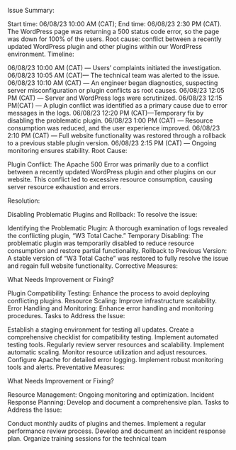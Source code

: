 Issue Summary:

Start time: 06/08/23 10:00 AM (CAT); End time: 06/08/23 2:30 PM (CAT).
The WordPress page was returning a 500 status code error, so the page was down for 100% of the users.
Root cause: conflict between a recently updated WordPress plugin and other plugins within our WordPress environment.
Timeline:

06/08/23 10:00 AM (CAT) — Users’ complaints initiated the investigation.
06/08/23 10:05 AM (CAT)— The technical team was alerted to the issue.
06/08/23 10:10 AM (CAT) — An engineer began diagnostics, suspecting server misconfiguration or plugin conflicts as root causes.
06/08/23 12:05 PM (CAT) — Server and WordPress logs were scrutinized.
06/08/23 12:15 PM(CAT) — A plugin conflict was identified as a primary cause due to error messages in the logs.
06/08/23 12:20 PM (CAT)—Temporary fix by disabling the problematic plugin.
06/08/23 1:00 PM (CAT) — Resource consumption was reduced, and the user experience improved.
06/08/23 2:10 PM (CAT) — Full website functionality was restored through a rollback to a previous stable plugin version.
06/08/23 2:15 PM (CAT) — Ongoing monitoring ensures stability.
Root Cause:

Plugin Conflict: The Apache 500 Error was primarily due to a conflict between a recently updated WordPress plugin and other plugins on our website. This conflict led to excessive resource consumption, causing server resource exhaustion and errors.

Resolution:

Disabling Problematic Plugins and Rollback: To resolve the issue:

Identifying the Problematic Plugin: A thorough examination of logs revealed the conflicting plugin, “W3 Total Cache.”
Temporary Disabling: The problematic plugin was temporarily disabled to reduce resource consumption and restore partial functionality.
Rollback to Previous Version: A stable version of “W3 Total Cache” was restored to fully resolve the issue and regain full website functionality.
Corrective Measures:

What Needs Improvement or Fixing?

Plugin Compatibility Testing: Enhance the process to avoid deploying conflicting plugins.
Resource Scaling: Improve infrastructure scalability.
Error Handling and Monitoring: Enhance error handling and monitoring procedures.
Tasks to Address the Issue:

Establish a staging environment for testing all updates.
Create a comprehensive checklist for compatibility testing.
Implement automated testing tools.
Regularly review server resources and scalability.
Implement automatic scaling.
Monitor resource utilization and adjust resources.
Configure Apache for detailed error logging.
Implement robust monitoring tools and alerts.
Preventative Measures:

What Needs Improvement or Fixing?

Resource Management: Ongoing monitoring and optimization.
Incident Response Planning: Develop and document a comprehensive plan.
Tasks to Address the Issue:

Conduct monthly audits of plugins and themes.
Implement a regular performance review process.
Develop and document an incident response plan.
Organize training sessions for the technical team
